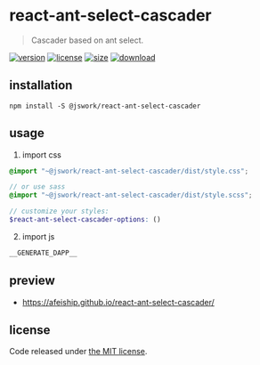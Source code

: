 # react-ant-select-cascader
> Cascader based on ant select.

[![version][version-image]][version-url]
[![license][license-image]][license-url]
[![size][size-image]][size-url]
[![download][download-image]][download-url]

## installation
```shell
npm install -S @jswork/react-ant-select-cascader
```

## usage
1. import css
  ```scss
  @import "~@jswork/react-ant-select-cascader/dist/style.css";

  // or use sass
  @import "~@jswork/react-ant-select-cascader/dist/style.scss";

  // customize your styles:
  $react-ant-select-cascader-options: ()
  ```
2. import js
  ```js
__GENERATE_DAPP__
  ```

## preview
- https://afeiship.github.io/react-ant-select-cascader/

## license
Code released under [the MIT license](https://github.com/afeiship/react-ant-select-cascader/blob/master/LICENSE.txt).

[version-image]: https://img.shields.io/npm/v/@jswork/react-ant-select-cascader
[version-url]: https://npmjs.org/package/@jswork/react-ant-select-cascader

[license-image]: https://img.shields.io/npm/l/@jswork/react-ant-select-cascader
[license-url]: https://github.com/afeiship/react-ant-select-cascader/blob/master/LICENSE.txt

[size-image]: https://img.shields.io/bundlephobia/minzip/@jswork/react-ant-select-cascader
[size-url]: https://github.com/afeiship/react-ant-select-cascader/blob/master/dist/react-ant-select-cascader.min.js

[download-image]: https://img.shields.io/npm/dm/@jswork/react-ant-select-cascader
[download-url]: https://www.npmjs.com/package/@jswork/react-ant-select-cascader
